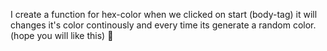 I create a function for hex-color when we clicked on start (body-tag) it will changes it's color continously and every time its generate a random color. 
                                            (hope you will like this) 💖
